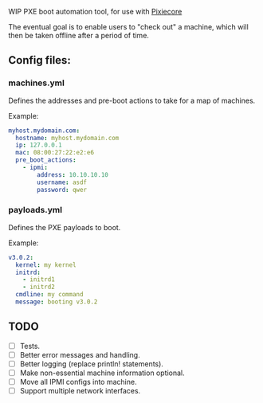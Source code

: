 WIP PXE boot automation tool, for use with [Pixiecore](https://github.com/danderson/netboot/tree/master/pixiecore)

The eventual goal is to enable users to "check out" a machine, which will then be taken offline after a period of time.

## Config files:

### machines.yml

Defines the addresses and pre-boot actions to take for a map of machines.

Example:
```yaml
myhost.mydomain.com:
  hostname: myhost.mydomain.com
  ip: 127.0.0.1
  mac: 08:00:27:22:e2:e6
  pre_boot_actions:
    - ipmi:
        address: 10.10.10.10
        username: asdf
        password: qwer
```

### payloads.yml

Defines the PXE payloads to boot.

Example:
```yaml
v3.0.2:
  kernel: my kernel
  initrd:
    - initrd1
    - initrd2
  cmdline: my command
  message: booting v3.0.2
```

## TODO

- [ ] Tests.
- [ ] Better error messages and handling.
- [ ] Better logging (replace println! statements).
- [ ] Make non-essential machine information optional.
- [ ] Move all IPMI configs into machine.
- [ ] Support multiple network interfaces.
